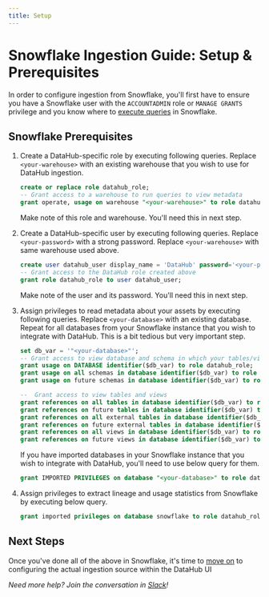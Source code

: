 ```yaml
---
title: Setup
---
```

# Snowflake Ingestion Guide: Setup & Prerequisites

In order to configure ingestion from Snowflake, you'll first have to ensure you have a Snowflake user with the `ACCOUNTADMIN` role or `MANAGE GRANTS` privilege and you know where to [execute queries](https://docs.snowflake.com/en/user-guide/ui-worksheet.html#) in Snowflake.

## Snowflake Prerequisites

1. Create a DataHub-specific role by executing following queries. Replace `<your-warehouse>` with an existing warehouse that you wish to use for DataHub ingestion.

   ```sql
   create or replace role datahub_role;
   -- Grant access to a warehouse to run queries to view metadata
   grant operate, usage on warehouse "<your-warehouse>" to role datahub_role;
   ```

   Make note of this role and warehouse. You'll need this in next step.

2. Create a DataHub-specific user by executing following queries. Replace `<your-password>` with a strong password. Replace `<your-warehouse>` with same warehouse used above.

   ```sql
   create user datahub_user display_name = 'DataHub' password='<your-password>' default_role = datahub_role default_warehouse = '<your-warehouse>';
   -- Grant access to the DataHub role created above
   grant role datahub_role to user datahub_user;
   ```

   Make note of the user and its password. You'll need this in next step.

3. Assign privileges to read metadata about your assets by executing following queries. Replace `<your-database>` with an existing database. Repeat for all databases from your Snowflake instance that you wish to integrate with DataHub. This is a bit tedious but very important step.

   ```sql
   set db_var = '"<your-database>"';
   -- Grant access to view database and schema in which your tables/views exist
   grant usage on DATABASE identifier($db_var) to role datahub_role;
   grant usage on all schemas in database identifier($db_var) to role datahub_role;
   grant usage on future schemas in database identifier($db_var) to role datahub_role;

   --  Grant access to view tables and views
   grant references on all tables in database identifier($db_var) to role datahub_role;
   grant references on future tables in database identifier($db_var) to role datahub_role;
   grant references on all external tables in database identifier($db_var) to role datahub_role;
   grant references on future external tables in database identifier($db_var) to role datahub_role;
   grant references on all views in database identifier($db_var) to role datahub_role;
   grant references on future views in database identifier($db_var) to role datahub_role;

   ```

   If you have imported databases in your Snowflake instance that you wish to integrate with DataHub, you'll need to use below query for them.

   ```sql
   grant IMPORTED PRIVILEGES on database "<your-database>" to role datahub_role;  
   ```

4. Assign privileges to extract lineage and usage statistics from Snowflake by executing below query.

   ```sql
   grant imported privileges on database snowflake to role datahub_role;
   ```

## Next Steps

Once you've done all of the above in Snowflake, it's time to [move on](configuration.md) to configuring the actual ingestion source within the DataHub UI

*Need more help? Join the conversation in [Slack](http://slack.datahubproject.io)!*